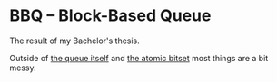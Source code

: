 # BBQ – Block-Based Queue

The result of my Bachelor's thesis.

Outside of [the queue itself](/relaxed_concurrent_fifo/block_based_queue.h) and [the atomic bitset](/relaxed_concurrent_fifo/atomic_bitset.h) most things are a bit messy.

